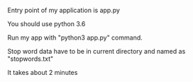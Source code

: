 Entry point of my application is app.py

You should use python 3.6

Run my app with "python3 app.py" command.

Stop word data have to be in current directory and named as "stopwords.txt"

It takes about 2 minutes
